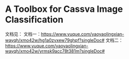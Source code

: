 # A Toolbox for Cassva Image Classification


文档见：
文档一：https://www.yuque.com/yaoyaolingxian-wayqh/xmo42w/hg1a0zvxew79ghpf?singleDoc#
文档二：https://www.yuque.com/yaoyaolingxian-wayqh/xmo42w/yrmsk9acc78t381m?singleDoc# 
